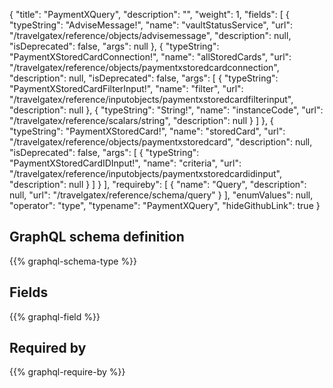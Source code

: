 {
  "title": "PaymentXQuery",
  "description": "",
  "weight": 1,
  "fields": [
    {
      "typeString": "AdviseMessage!",
      "name": "vaultStatusService",
      "url": "/travelgatex/reference/objects/advisemessage",
      "description": null,
      "isDeprecated": false,
      "args": null
    },
    {
      "typeString": "PaymentXStoredCardConnection!",
      "name": "allStoredCards",
      "url": "/travelgatex/reference/objects/paymentxstoredcardconnection",
      "description": null,
      "isDeprecated": false,
      "args": [
        {
          "typeString": "PaymentXStoredCardFilterInput!",
          "name": "filter",
          "url": "/travelgatex/reference/inputobjects/paymentxstoredcardfilterinput",
          "description": null
        },
        {
          "typeString": "String!",
          "name": "instanceCode",
          "url": "/travelgatex/reference/scalars/string",
          "description": null
        }
      ]
    },
    {
      "typeString": "PaymentXStoredCard!",
      "name": "storedCard",
      "url": "/travelgatex/reference/objects/paymentxstoredcard",
      "description": null,
      "isDeprecated": false,
      "args": [
        {
          "typeString": "PaymentXStoredCardIDInput!",
          "name": "criteria",
          "url": "/travelgatex/reference/inputobjects/paymentxstoredcardidinput",
          "description": null
        }
      ]
    }
  ],
  "requireby": [
    {
      "name": "Query",
      "description": null,
      "url": "/travelgatex/reference/schema/query"
    }
  ],
  "enumValues": null,
  "operator": "type",
  "typename": "PaymentXQuery",
  "hideGithubLink": true
}
## GraphQL schema definition

{{% graphql-schema-type %}}

## Fields

{{% graphql-field %}}

## Required by

{{% graphql-require-by %}}
